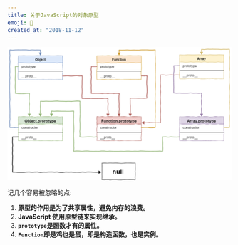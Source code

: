```yaml
---
title: 关于JavaScript的对象原型
emoji: 🐣
created_at: "2018-11-12"
---
```


![key concept](../assets/javascript-prototype-key-concept.png)

记几个容易被忽略的点:

1. **原型的作用是为了共享属性，避免内存的浪费。**
2. **JavaScript 使用原型链来实现继承。**
3. **`prototype`是函数才有的属性。**
4. **`Function`即是鸡也是蛋，即是构造函数，也是实例。**
